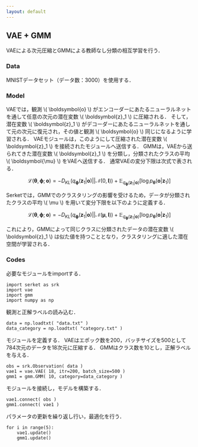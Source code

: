 ```yaml
---
layout: default
---
```

## VAE + GMM
VAEによる次元圧縮とGMMによる教師なし分類の相互学習を行う．

### Data
MNISTデータセット（データ数：3000）を使用する．

### Model
VAEでは，観測 \\( \boldsymbol{o} \\) がエンコーダーにあたるニューラルネットを通して任意の次元の潜在変数 \\( \boldsymbol{z}_1 \\) に圧縮される．
そして，潜在変数 \\( \boldsymbol{z}_1 \\) がデコーダーにあたるニューラルネットを通して元の次元に復元され，その値と観測 \\( \boldsymbol{o} \\) 同じになるように学習される．
VAEモジュールは，このようにして圧縮された潜在変数 \\( \boldsymbol{z}_1 \\) を接続されたモジュールへ送信する．
GMMは，VAEから送られてきた潜在変数 \\( \boldsymbol{z}_1 \\) を分類し，分類されたクラスの平均 \\( \boldsymbol{\mu} \\) をVAEへ送信する．
通常VAEの変分下限は次式で表される．

$$
\mathcal{L}(\boldsymbol{\theta},\boldsymbol{\phi};\boldsymbol{o})=-D_{KL}(q_{\boldsymbol{\phi}}(\boldsymbol{z}_1|\boldsymbol{o})||\mathcal{N}(0,\boldsymbol{I}))+\mathbb{E}_{q_{\boldsymbol{\phi}}(\boldsymbol{z}_1|\boldsymbol{o})}[\log{p_{\boldsymbol{\theta}}(\boldsymbol{o}|\boldsymbol{z}_1)}]
$$

Serketでは，GMMでのクラスタリングの影響を受けるため，データが分類されたクラスの平均 \\( \mu \\) を用いて変分下限を以下のように定義する．

$$
\mathcal{L}(\boldsymbol{\theta},\boldsymbol{\phi};\boldsymbol{o})=-D_{KL}(q_{\boldsymbol{\phi}}(\boldsymbol{z}_1|\boldsymbol{o})||\mathcal{N}(\boldsymbol{\mu},\boldsymbol{I}))+\mathbb{E}_{q_{\boldsymbol{\phi}}(\boldsymbol{z}_1|\boldsymbol{o})}[\log{p_{\boldsymbol{\theta}}(\boldsymbol{o}|\boldsymbol{z}_1)}]
$$

これにより，GMMによって同じクラスに分類されたデータの潜在変数 \\( \boldsymbol{z}_1 \\) は似た値を持つこととなり，クラスタリングに適した潜在空間が学習される．

### Codes
必要なモジュールをimportする．

```
import serket as srk
import vae
import gmm
import numpy as np
```

観測と正解ラベルの読み込む．

```
data = np.loadtxt( "data.txt" )
data_category = np.loadtxt( "category.txt" )
```

モジュールを定義する．
VAEはエポック数を200，バッチサイズを500として784次元のデータを18次元に圧縮する．
GMMはクラス数を10とし，正解ラベルを与える．

```
obs = srk.Observation( data )
vae1 = vae.VAE( 18, itr=200, batch_size=500 )
gmm1 = gmm.GMM( 10, category=data_category )
```

モジュールを接続し，モデルを構築する．

```
vae1.connect( obs )
gmm1.connect( vae1 )
```

パラメータの更新を繰り返し行い，最適化を行う．

```
for i in range(5):
    vae1.update()
    gmm1.update()
```
